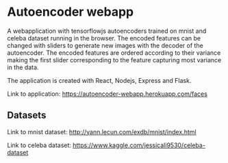 # Autoencoder webapp

A webapplication with tensorflowjs autoencoders trained on mnist and celeba dataset running in the browser. The encoded features can be changed with sliders to generate new images with the decoder of the autoencoder. The encoded features are ordered according to their variance making the first slider corresponding to the feature capturing most variance in the data.

The application is created with React, Nodejs, Express and Flask.

Link to application: https://autoencoder-webapp.herokuapp.com/faces 

## Datasets
Link to mnist dataset: http://yann.lecun.com/exdb/mnist/index.html

Link to celeba dataset: https://www.kaggle.com/jessicali9530/celeba-dataset
